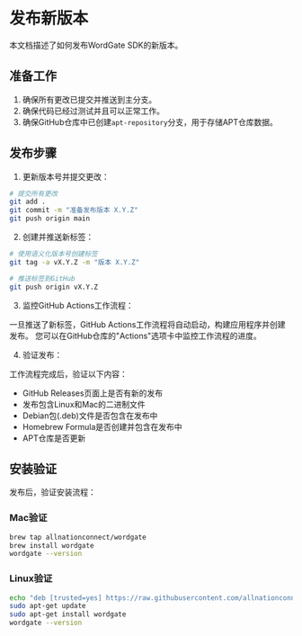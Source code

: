 # 发布新版本

本文档描述了如何发布WordGate SDK的新版本。

## 准备工作

1. 确保所有更改已提交并推送到主分支。
2. 确保代码已经过测试并且可以正常工作。
3. 确保GitHub仓库中已创建`apt-repository`分支，用于存储APT仓库数据。

## 发布步骤

1. 更新版本号并提交更改：

```bash
# 提交所有更改
git add .
git commit -m "准备发布版本 X.Y.Z"
git push origin main
```

2. 创建并推送新标签：

```bash
# 使用语义化版本号创建标签
git tag -a vX.Y.Z -m "版本 X.Y.Z"

# 推送标签到GitHub
git push origin vX.Y.Z
```

3. 监控GitHub Actions工作流程：

一旦推送了新标签，GitHub Actions工作流程将自动启动，构建应用程序并创建发布。
您可以在GitHub仓库的"Actions"选项卡中监控工作流程的进度。

4. 验证发布：

工作流程完成后，验证以下内容：

- GitHub Releases页面上是否有新的发布
- 发布包含Linux和Mac的二进制文件
- Debian包(.deb)文件是否包含在发布中
- Homebrew Formula是否创建并包含在发布中
- APT仓库是否更新

## 安装验证

发布后，验证安装流程：

### Mac验证

```bash
brew tap allnationconnect/wordgate
brew install wordgate
wordgate --version
```

### Linux验证

```bash
echo "deb [trusted=yes] https://raw.githubusercontent.com/allnationconnect/sdk/apt-repository/apt-repo/ /" | sudo tee /etc/apt/sources.list.d/wordgate.list
sudo apt-get update
sudo apt-get install wordgate
wordgate --version
``` 